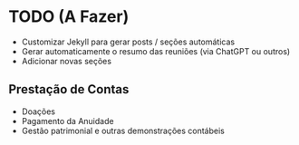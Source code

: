 # TODO (A Fazer)

- Customizar Jekyll para gerar posts / seções automáticas
- Gerar automaticamente o resumo das reuniões (via ChatGPT ou outros)
- Adicionar novas seções

## Prestação de Contas
 - Doações
 - Pagamento da Anuidade
 - Gestão patrimonial e outras demonstrações contábeis

